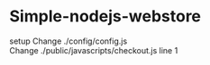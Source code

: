 # Simple-nodejs-webstore
setup
  Change ./config/config.js  
  Change ./public/javascripts/checkout.js line 1  
